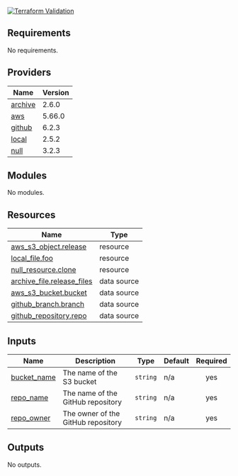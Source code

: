 
[![Terraform Validation](https://github.com/HappyPathway/terraform-aws-release/actions/workflows/terraform.yaml/badge.svg)](https://github.com/HappyPathway/terraform-aws-release/actions/workflows/terraform.yaml)

<!-- BEGIN_TF_DOCS -->
## Requirements

No requirements.

## Providers

| Name | Version |
|------|---------|
| <a name="provider_archive"></a> [archive](#provider\_archive) | 2.6.0 |
| <a name="provider_aws"></a> [aws](#provider\_aws) | 5.66.0 |
| <a name="provider_github"></a> [github](#provider\_github) | 6.2.3 |
| <a name="provider_local"></a> [local](#provider\_local) | 2.5.2 |
| <a name="provider_null"></a> [null](#provider\_null) | 3.2.3 |

## Modules

No modules.

## Resources

| Name | Type |
|------|------|
| [aws_s3_object.release](https://registry.terraform.io/providers/hashicorp/aws/latest/docs/resources/s3_object) | resource |
| [local_file.foo](https://registry.terraform.io/providers/hashicorp/local/latest/docs/resources/file) | resource |
| [null_resource.clone](https://registry.terraform.io/providers/hashicorp/null/latest/docs/resources/resource) | resource |
| [archive_file.release_files](https://registry.terraform.io/providers/hashicorp/archive/latest/docs/data-sources/file) | data source |
| [aws_s3_bucket.bucket](https://registry.terraform.io/providers/hashicorp/aws/latest/docs/data-sources/s3_bucket) | data source |
| [github_branch.branch](https://registry.terraform.io/providers/hashicorp/github/latest/docs/data-sources/branch) | data source |
| [github_repository.repo](https://registry.terraform.io/providers/hashicorp/github/latest/docs/data-sources/repository) | data source |

## Inputs

| Name | Description | Type | Default | Required |
|------|-------------|------|---------|:--------:|
| <a name="input_bucket_name"></a> [bucket\_name](#input\_bucket\_name) | The name of the S3 bucket | `string` | n/a | yes |
| <a name="input_repo_name"></a> [repo\_name](#input\_repo\_name) | The name of the GitHub repository | `string` | n/a | yes |
| <a name="input_repo_owner"></a> [repo\_owner](#input\_repo\_owner) | The owner of the GitHub repository | `string` | n/a | yes |

## Outputs

No outputs.
<!-- END_TF_DOCS -->